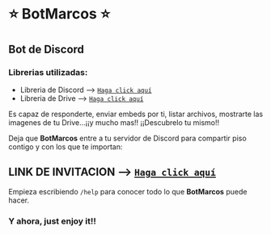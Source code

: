 # ⭐ BotMarcos ⭐
## Bot de Discord

### Librerias utilizadas:
   -  Libreria de Discord   -->  [`Haga click aquí`](https://github.com/Discord4J/Discord4J.git)
   -  Libreria de Drive     -->  [`Haga click aquí`](https://developers.google.com/drive/api/quickstart/java)

 Es capaz de responderte, enviar embeds por ti, listar archivos, mostrarte las imagenes de tu Drive...¡¡y mucho mas!! ¡¡Descubrelo tu mismo!!

 
 Deja que **BotMarcos** entre a tu servidor de Discord para compartir piso contigo y con los que te importan:

## LINK DE INVITACION --> [`Haga click aquí`](https://discord.com/api/oauth2/authorize?client_id=956174919069233222&scope=bot)

Empieza escribiendo `/help` para conocer todo lo que **BotMarcos** puede hacer.

### Y ahora, just enjoy it!!
